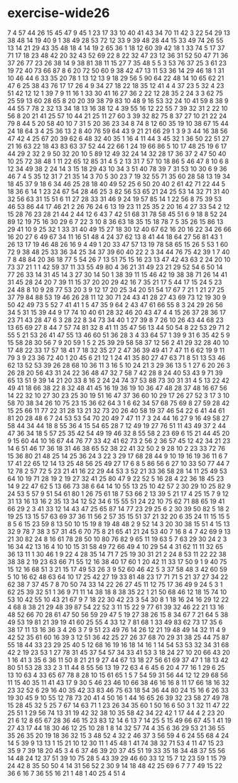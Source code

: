 # exercise-wide26
7
4
57
44
26
15
45
47
9
45
1
23
17
33
10
40
41
43
34
70
11
42
3
22
54
29
13
38
48
14
19
40
9
1
38
49
28
53
72
12
33
9
39
48
28
44
15
33
49
74
26
55
13
14
21
29
43
35
48
18
4
14
19
2
65
36
1
18
12
60
39
42
18
1
33
74
5
17
37
71
17
18
23
48
42
20
32
43
52
69
22
8
22
32
47
23
12
36
31
52
50
47
71
36
37
26
77
23
26
38
14
9
38
81
38
11
15
27
7
35
48
5
5
3
53
76
37
25
3
61
23
19
72
40
73
66
87
8
6
20
72
50
60
9
38
42
47
13
11
53
36
14
29
46
18
1
31
10
46
44
6
33
35
20
78
1
13
12
13
9
18
29
56
5
90
64
22
48
14
10
65
62
21
47
6
25
38
43
76
17
17
26
4
9
34
27
18
22
18
35
12
41
4
4
37
23
5
32
4
23
51
42
12
12
1
39
7
9
11
16
1
33
30
41
16
27
36
2
22
12
28
35
2
24
3
3
62
75
25
59
13
60
28
65
8
20
20
39
38
79
83
10
48
9
16
53
32
24
10
41
59
8
38
9
44
55
7
78
2
32
13
34
18
13
16
38
12
4
39
55
16
12
22
55
7
39
32
31
2
22
10
56
8
20
21
41
25
57
10
44
21
25
11
27
60
3
39
32
82
75
8
37
27
10
21
22
24
79
8
44
5
20
58
40
10
7
31
5
20
36
23
34
8
74
8
12
60
35
19
10
38
67
15
44
24
18
64
3
4
25
36
13
2
8
40
76
59
64
43
9
21
21
66
29
1
3
9
3
44
16
38
56
47
42
4
25
67
20
39
62
6
48
32
40
35
1
16
4
11
44
3
45
32
1
36
50
22
51
27
21
16
63
22
18
43
83
63
37
52
44
22
66
1
24
19
66
86
5
10
17
48
25
19
6
17
44
29
2
32
2
9
50
32
20
10
5
89
12
49
32
24
14
32
28
17
36
37
2
47
50
40
10
25
72
38
48
1
11
22
65
12
85
31
4
5
2
13
31
7
57
10
18
86
5
46
47
8
10
6
8
12
34
49
38
2
24
14
3
15
18
29
43
10
34
3
51
40
78
39
7
31
53
10
30
6
9
36
46
7
4
5
35
12
31
7
21
35
14
3
70
5
30
23
7
19
32
55
71
35
60
28
58
13
19
34
18
45
37
9
18
6
34
46
25
28
18
40
49
52
25
6
50
20
40
2
61
42
71
22
44
5
18
36
6
14
1
23
24
67
54
28
46
25
3
82
56
53
65
21
24
25
53
14
32
71
31
40
32
56
63
31
15
51
6
11
27
28
33
31
46
9
24
19
57
85
14
1
22
56
8
75
39
53
46
53
86
44
17
46
21
2
26
76
24
6
13
19
23
11
25
35
2
20
16
4
27
33
54
2
12
15
28
76
23
28
21
44
2
44
12
6
43
7
42
51
68
31
78
58
45
51
6
9
18
8
52
24
89
12
19
75
16
30
29
6
7
22
3
10
8
36
63
18
35
15
18
78
7
5
35
26
15
86
13
29
41
10
9
25
32
1
33
31
40
49
15
27
18
30
12
40
67
62
16
20
16
22
34
26
66
16
20
27
6
49
67
34
11
16
51
48
4
24
37
62
13
8
41
44
18
64
27
56
81
43
1
26
13
17
19
46
48
26
16
9
4
49
1
20
33
47
57
13
19
78
58
65
15
26
5
53
1
60
72
9
38
48
25
33
36
34
25
34
37
39
60
40
22
2
3
34
44
76
75
42
39
1
7
40
7
8
48
84
20
36
18
77
5
54
26
7
13
51
75
15
16
23
13
47
42
43
63
2
24
20
10
73
37
21
1
1
42
59
37
11
33
55
49
80
4
36
21
31
49
23
21
29
52
54
6
50
14
77
26
33
14
31
45
14
3
27
30
14
50
1
38
39
11
15
46
42
19
38
38
71
26
14
41
31
45
28
24
20
7
39
11
15
37
20
20
29
42
16
7
35
21
17
5
44
17
15
24
5
23
24
48
8
10
9
28
77
53
20
3
9
12
17
20
25
34
20
51
54
17
67
7
21
1
21
27
25
37
79
84
88
53
19
46
26
28
11
12
30
71
24
43
41
28
27
43
69
73
12
19
30
9
50
42
49
73
5
52
7
41
41
1
5
47
35
9
64
2
43
47
61
66
55
8
3
24
29
26
56
34
5
31
15
39
44
9
17
74
10
40
61
28
32
46
20
43
47
4
4
15
26
37
28
36
17
23
71
43
28
47
6
3
28
22
8
34
73
34
40
1
27
39
8
7
26
10
26
43
44
68
23
13
65
69
27
8
44
7
57
74
81
32
8
41
11
35
47
56
13
44
50
54
8
22
53
29
71
2
55
5
21
53
26
41
47
55
13
46
60
51
36
28
3
4
33
64
57
1
39
9
31
6
35
42
5
9
15
58
28
30
56
7
9
20
59
1
5
2
25
39
29
58
58
37
12
56
2
41
29
32
28
40
10
17
48
22
33
17
57
18
41
7
18
32
35
27
2
47
36
39
49
41
7
47
11
6
62
19
9
11
79
3
9
23
36
72
40
1
20
45
6
21
12
1
24
41
35
80
27
47
63
71
8
51
13
53
46
62
13
52
53
39
26
28
68
10
36
11
3
16
5
10
24
21
3
29
36
13
5
1
27
6
20
26
3
26
28
20
56
43
31
24
22
36
48
47
32
7
58
7
42
28
8
24
40
53
43
9
71
39
65
13
51
9
39
14
21
20
33
8
16
2
24
24
74
37
53
88
73
30
31
31
4
5
13
22
42
49
41
18
66
38
22
8
32
48
41
45
16
19
36
19
10
36
47
48
28
37
48
16
67
56
14
22
32
10
27
30
23
25
30
19
51
16
47
37
36
60
10
29
17
26
27
52
3
17
3
10
58
70
38
34
26
10
75
23
15
36
62
64
3
1
6
62
34
57
68
75
69
8
27
59
28
42
15
25
66
11
77
22
31
28
13
21
32
73
20
26
40
58
19
37
46
54
22
6
41
44
61
81
20
28
48
6
7
24
53
53
54
70
20
49
7
47
11
7
3
24
44
16
27
9
16
49
58
27
58
44
34
44
18
8
55
36
4
15
54
65
28
7
12
49
19
27
76
51
11
43
49
37
2
44
47
36
34
18
5
57
25
35
42
54
49
19
46
32
8
55
58
2
23
69
6
15
21
44
45
20
9
15
60
44
10
16
67
44
76
77
33
42
41
62
73
2
56
2
36
57
45
12
42
34
21
23
14
6
51
46
17
36
18
31
46
38
65
52
38
22
41
32
50
2
9
28
10
2
23
33
72
76
15
36
80
21
48
25
14
25
36
24
3
22
3
29
17
68
28
44
9
10
19
16
19
36
11
6
7
17
41
22
65
12
14
13
25
48
56
25
49
27
17
6
8
5
86
56
6
27
10
33
50
77
44
7
12
78
2
57
72
5
23
21
41
16
22
29
44
53
3
52
21
33
36
58
28
14
11
25
49
53
64
10
19
71
28
19
2
19
27
32
41
25
80
47
9
22
52
5
16
28
4
22
36
18
45
23
14
9
22
47
62
5
13
66
73
38
6
64
14
10
55
13
25
10
42
57
2
30
29
10
25
82
9
24
53
5
57
9
51
54
61
80
1
26
75
61
18
7
53
66
2
13
39
5
21
17
4
25
15
7
9
12
31
13
16
13
16
2
35
13
34
12
52
34
6
15
55
51
24
22
10
75
62
71
88
65
19
41
66
29
2
3
41
33
12
14
43
47
25
65
87
14
77
23
29
25
6
2
30
39
50
82
5
18
2
19
25
13
15
57
63
69
37
36
11
56
2
57
35
15
51
37
21
32
20
6
35
24
11
15
15
5
8
5
6
15
23
59
8
13
50
10
15
19
8
19
48
48
2
9
52
14
3
20
30
38
15
51
4
15
13
32
9
78
7
38
3
57
31
45
6
70
75
8
21
65
41
21
24
53
40
7
16
8
4
7
42
69
9
13
21
30
82
24
8
16
61
78
28
50
10
80
76
82
9
65
11
19
63
5
7
63
29
30
24
2
3
16
34
42
13
16
4
10
10
15
31
58
49
72
66
49
4
10
29
54
4
31
62
11
11
32
65
36
13
11
1
30
46
1
9
22
4
28
35
14
71
7
25
19
30
31
21
2
24
8
53
11
22
22
38
38
38
2
19
23
63
66
71
55
12
16
38
40
17
60
1
20
42
11
33
17
50
9
1
9
40
75
15
12
16
68
51
3
21
15
17
49
53
26
3
9
52
60
46
42
5
3
37
58
48
3
42
60
59
5
10
16
62
48
63
64
10
17
25
42
27
19
33
81
48
23
17
71
71
5
21
37
27
34
22
62
38
7
37
45
7
8
70
50
74
33
14
22
26
27
45
11
12
75
17
36
49
9
24
5
3
1
62
25
39
32
51
1
36
9
71
11
14
38
18
8
38
35
22
1
21
50
68
46
12
18
15
74
10
53
10
42
55
10
43
21
67
9
7
18
22
30
42
23
3
54
30
8
1
18
16
24
16
29
12
22
4
68
8
38
21
29
48
39
87
54
22
52
3
11
15
22
9
77
61
39
32
46
22
21
13
16
48
52
66
70
28
61
47
50
56
59
29
47
5
19
27
38
26
15
8
34
67
7
21
64
5
38
49
53
19
81
21
39
19
41
60
25
55
4
33
12
7
81
68
1
33
49
83
62
73
17
35
6
38
17
11
13
16
36
3
4
26
3
7
9
51
23
49
76
14
26
12
21
19
48
49
14
32
11
4
9
42
52
35
61
60
16
39
3
12
51
36
42
25
27
26
37
68
70
29
31
38
25
44
75
87
55
18
44
33
23
29
25
40
5
12
68
16
19
16
18
14
16
1
14
54
53
53
32
34
31
68
42
2
19
23
53
1
27
78
31
45
37
54
57
34
33
41
53
3
18
24
27
10
20
66
43
20
1
16
41
3
35
6
36
11
50
8
21
21
9
27
44
67
13
18
27
56
61
69
37
47
1
18
13
42
80
51
53
28
33
2
3
11
44
8
55
56
13
19
72
63
4
6
45
6
20
4
77
16
1
29
6
25
13
10
63
4
33
65
67
78
8
28
10
15
61
65
1
5
7
54
59
31
56
44
12
12
29
68
56
11
15
40
35
11
41
43
17
9
30
5
46
23
46
10
66
38
46
16
16
8
11
17
66
18
16
32
23
32
52
6
29
16
40
35
42
33
83
46
75
63
18
54
36
44
80
24
15
16
6
26
33
19
30
45
9
10
55
12
78
73
20
41
4
50
16
1
44
16
65
26
39
32
23
58
27
49
78
15
28
45
32
5
25
7
67
14
63
71
1
23
26
34
35
60
1
50
16
6
50
3
1
32
11
47
22
25
51
1
29
56
74
13
31
19
42
32
38
10
35
58
42
34
22
42
1
17
44
4
2
23
20
21
6
12
8
65
67
28
36
46
15
23
83
12
14
6
13
7
14
25
5
15
49
66
67
45
1
41
19
27
43
17
44
18
30
46
12
25
10
28
1
8
14
32
57
74
4
35
6
36
29
53
21
36
55
35
26
35
20
19
18
36
32
15
3
48
52
4
32
2
46
37
3
56
59
4
6
24
55
68
4
24
14
5
39
9
13
13
1
15
21
10
12
30
11
1
45
48
1
41
74
38
32
71
53
4
11
47
15
23
35
9
7
39
18
20
45
3
4
6
37
46
39
20
37
45
51
19
33
35
18
34
48
37
55
56
14
48
24
12
37
51
39
10
75
28
5
43
39
29
46
60
33
12
15
7
12
23
59
1
15
79
24
42
8
35
50
50
4
14
31
56
52
2
30
9
14
18
48
42
25
69
6
7
7
7
49
15
22
36
6
16
7
36
55
16
21
1
48
1
40
25
4
51
4
